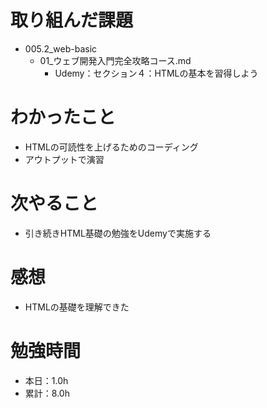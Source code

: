 # 取り組んだ課題
* 005.2_web-basic
  * 01_ウェブ開発入門完全攻略コース.md
    * Udemy：セクション４：HTMLの基本を習得しよう

# わかったこと
* HTMLの可読性を上げるためのコーディング
* アウトプットで演習

# 次やること
* 引き続きHTML基礎の勉強をUdemyで実施する

# 感想
* HTMLの基礎を理解できた

# 勉強時間
* 本日：1.0h
* 累計：8.0h
